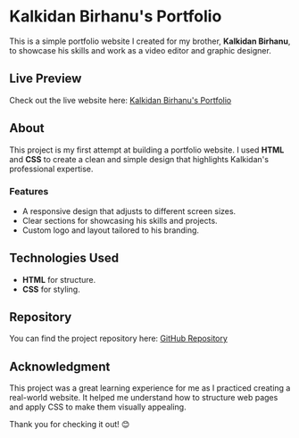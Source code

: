 # Kalkidan Birhanu's Portfolio  

This is a simple portfolio website I created for my brother, **Kalkidan Birhanu**, to showcase his skills and work as a video editor and graphic designer.  

## Live Preview  

Check out the live website here: [Kalkidan Birhanu's Portfolio](https://eyu32.github.io/kal-portifolio/index.html)  

## About  

This project is my first attempt at building a portfolio website. I used **HTML** and **CSS** to create a clean and simple design that highlights Kalkidan's professional expertise.  

### Features  
- A responsive design that adjusts to different screen sizes.  
- Clear sections for showcasing his skills and projects.  
- Custom logo and layout tailored to his branding.  

## Technologies Used  
- **HTML** for structure.  
- **CSS** for styling.  

## Repository  

You can find the project repository here: [GitHub Repository](https://github.com/Eyu32/kal-portifolio)  

## Acknowledgment  

This project was a great learning experience for me as I practiced creating a real-world website. It helped me understand how to structure web pages and apply CSS to make them visually appealing.  

Thank you for checking it out! 😊  
